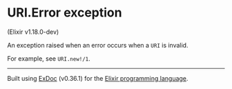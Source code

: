 # URI.Error exception
(Elixir v1.18.0-dev)

An exception raised when an error occurs when a `URI` is invalid.

For example, see `URI.new!/1`.



---
Built using [ExDoc](https://github.com/elixir-lang/ex_doc "ExDoc") (v0.36.1) for the [Elixir programming language](href="https://elixir-lang.org" "Elixir").
